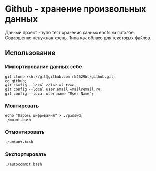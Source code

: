 # Github - хранение произвольных данных
Данный проект - тупо тест хранения данных encfs на гитхабе.
Совершенно ненужная хрень.
Типа как облако для текстовых файлов.

## Использование
### Импортирование данных себе
```
git clone ssh://git@github.com:rk4629bt/github.git;
cd github;
git config --local color.ui true;
git config --local user.email email@email.ru;
git config --local user.name "User Name";
```

### Монтировать
```
echo "Пароль шифрования" > ./passwd;
./mount.bash
```

### Отмонтировать
```
./umount.bash
```

### Экспортировать
```
./autocommit.bash
```
